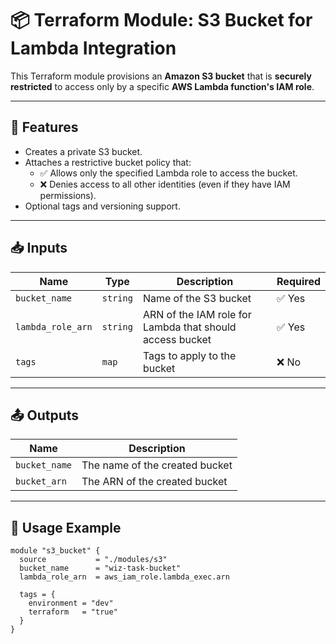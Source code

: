 # 📦 Terraform Module: S3 Bucket for Lambda Integration

This Terraform module provisions an **Amazon S3 bucket** that is **securely restricted** to access only by a specific **AWS Lambda function's IAM role**.

---

## 🔧 Features

- Creates a private S3 bucket.
- Attaches a restrictive bucket policy that:
  - ✅ Allows only the specified Lambda role to access the bucket.
  - ❌ Denies access to all other identities (even if they have IAM permissions).
- Optional tags and versioning support.

---

## 📥 Inputs

| Name              | Type     | Description                                               | Required |
|-------------------|----------|-----------------------------------------------------------|----------|
| `bucket_name`     | `string` | Name of the S3 bucket                                     | ✅ Yes    |
| `lambda_role_arn` | `string` | ARN of the IAM role for Lambda that should access bucket | ✅ Yes    |
| `tags`            | `map`    | Tags to apply to the bucket                              | ❌ No     |

---

## 📤 Outputs

| Name           | Description                      |
|----------------|----------------------------------|
| `bucket_name`  | The name of the created bucket   |
| `bucket_arn`   | The ARN of the created bucket    |

---

## 🚀 Usage Example

```hcl
module "s3_bucket" {
  source           = "./modules/s3"
  bucket_name      = "wiz-task-bucket"
  lambda_role_arn  = aws_iam_role.lambda_exec.arn

  tags = {
    environment = "dev"
    terraform   = "true"
  }
}
